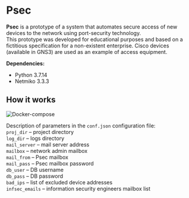 # Psec 
**Psec** is a prototype of a system that automates secure access of new devices to the network using port-security technology.  
This prototype was developed for educational purposes and based on a fictitious specification for a non-existent enterprise. Cisco devices (available in GNS3) are used as an example of access equipment.  

**Dependencies:**
- Python 3.7.14
- Netmiko 3.3.3

## How it works
![Docker-compose](psec.svg)

Description of parameters in the `conf.json` configuration file:  
`proj_dir` – project directory  
`log_dir` – logs directory  
`mail_server` – mail server address  
`mailbox` – network admin mailbox  
`mail_from` – Psec mailbox  
`mail_pass` – Psec mailbox password  
`db_user` – DB username   
`db_pass` – DB password  
`bad_ips` – list of excluded device addresses  
`infsec_emails` – information security engineers mailbox list
